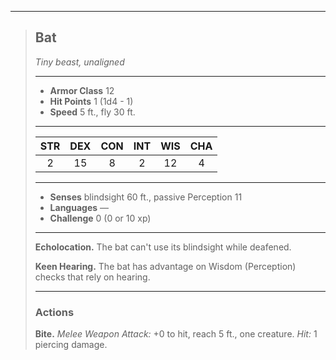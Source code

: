 ***
> ## Bat
> *Tiny beast, unaligned*
> 
> ***
> 
> - **Armor Class** 12
> - **Hit Points** 1 (1d4 - 1)
> - **Speed** 5 ft., fly 30 ft.
> 
> ***
> 
> |STR|DEX|CON|INT|WIS|CHA|
> |:---:|:---:|:---:|:---:|:---:|:---:|
> |2|15|8|2|12|4|
> 
> ***
> 
> - **Senses** blindsight 60 ft., passive Perception 11
> - **Languages** —
> - **Challenge** 0 (0 or 10 xp)
> 
> ***
> 
> **Echolocation.** The bat can't use its blindsight while deafened.
> 
> **Keen Hearing.** The bat has advantage on Wisdom (Perception) checks that rely on hearing.
> 
> ***
> 
> ### Actions
> **Bite.** *Melee Weapon Attack:* +0 to hit, reach 5 ft., one creature. *Hit:* 1 piercing damage.